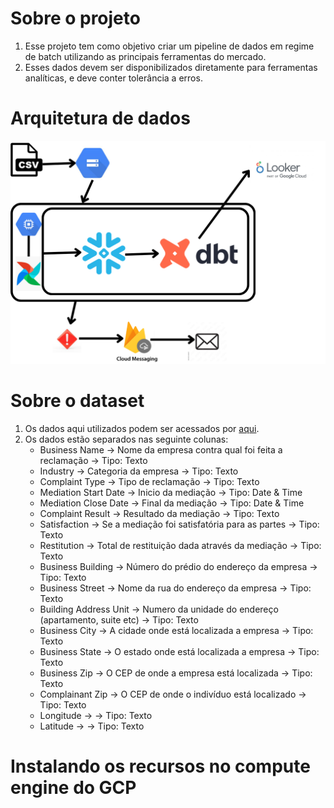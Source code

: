 # Sobre o projeto
1. Esse projeto tem como objetivo criar um pipeline de dados em regime de batch utilizando as principais ferramentas do mercado.
2. Esses dados devem ser disponibilizados diretamente para ferramentas analíticas, e deve conter tolerância a erros.
# Arquitetura de dados
![](https://github.com/Antonio-Borges-Rufino/ETL-de-dados-usando-GCP.-Airflow-DBT-e-Snowflake/blob/main/LSTM.png)
# Sobre o dataset
1. Os dados aqui utilizados podem ser acessados por [aqui](https://data.cityofnewyork.us/Business/Consumer-Services-Mediated-Complaints/nre2-6m2s).
2. Os dados estão separados nas seguinte colunas:
   - Business Name -> Nome da empresa contra qual foi feita a reclamação -> Tipo: Texto
   - Industry -> Categoria da empresa -> Tipo: Texto
   - Complaint Type -> Tipo de reclamação -> Tipo: Texto
   - Mediation Start Date -> Inicio da mediação -> Tipo: Date & Time
   - Mediation Close Date -> Final da mediação -> Tipo: Date & Time
   - Complaint Result -> Resultado da mediação -> Tipo: Texto
   - Satisfaction -> Se a mediação foi satisfatória para as partes -> Tipo: Texto
   - Restitution -> Total de restituição dada através da mediação -> Tipo: Texto
   - Business Building -> Número do prédio do endereço da empresa -> Tipo: Texto
   - Business Street -> Nome da rua do endereço da empresa -> Tipo: Texto
   - Building Address Unit -> Numero da unidade do endereço (apartamento, suite etc) -> Tipo: Texto
   - Business City -> A cidade onde está localizada a empresa -> Tipo: Texto
   - Business State -> O estado onde está localizada a empresa -> Tipo: Texto
   - Business Zip -> O CEP de onde a empresa está localizada -> Tipo: Texto
   - Complainant Zip -> O CEP de onde o indivíduo está localizado -> Tipo: Texto
   - Longitude	-> -> Tipo: Texto
   - Latitude -> -> Tipo: Texto

# Instalando os recursos no compute engine do GCP
